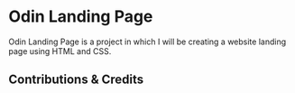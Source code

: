 # Odin Landing Page

Odin Landing Page is a project in which I will be creating a website landing page using HTML and CSS.

## Contributions & Credits
